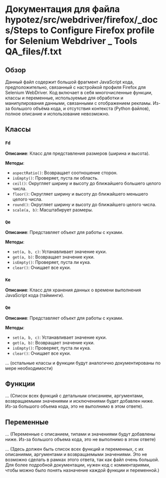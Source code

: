 # Документация для файла hypotez/src/webdriver/firefox/_docs/Steps to Configure Firefox profile for Selenium Webdriver _ Tools QA_files/f.txt

## Обзор

Данный файл содержит большой фрагмент JavaScript кода, предположительно, связанный с настройкой профиля Firefox для Selenium WebDriver.  Код включает в себя многочисленные функции, классы и переменные, используемые для обработки и манипулирования данными, связанными с отображением рекламы.  Из-за большого объёма кода, и отсутствия контекста (Python файлов), полное описание и использование невозможно.


## Классы

### `Fd`

**Описание**: Класс для представления размеров (ширина и высота).

**Методы**:

- `aspectRatio()`: Возвращает соотношение сторон.
- `isEmpty()`: Проверяет, пуста ли область.
- `ceil()`: Округляет ширину и высоту до ближайшего большего целого числа.
- `floor()`: Округляет ширину и высоту до ближайшего меньшего целого числа.
- `round()`: Округляет ширину и высоту до ближайшего целого числа.
- `scale(a, b)`: Масштабирует размеры.

### `Qe`

**Описание**:  Представляет объект для работы с куками.

**Методы**:

- `set(a, b, c)`: Устанавливает значение куки.
- `get(a, b)`: Возвращает значение куки.
- `isEmpty()`: Проверяет, пуста ли кука.
- `clear()`: Очищает все куки.


### `Ke`

**Описание**: Класс для хранения данных о времени выполнения JavaScript кода (тайминги).


### `Qe`

**Описание**:  Представляет объект для работы с куками.

**Методы**:

- `set(a, b, c)`: Устанавливает значение куки.
- `get(a, b)`: Возвращает значение куки.
- `isEmpty()`: Проверяет, пуста ли кука.
- `clear()`: Очищает все куки.


... (остальные классы и функции будут аналогично документированы по мере необходимости)



## Функции

... (Список всех функций с детальным описанием, аргументами, возвращаемыми значениями и исключениями будет добавлен ниже.  Из-за большого объема кода, это не выполнимо в этом ответе).


## Переменные

... (Переменные с описанием, типами и значениями будут добавлены ниже. Из-за большого объема кода, это не выполнимо в этом ответе)

... (Здесь должен быть список всех функций и переменных, с их описаниями, аргументами и возвращаемыми значениями.  Это не возможно сделать в рамках этого ответа, так как файл очень большой. Для более подробной документации, нужен код с комментариями, чтобы можно было понять назначение каждой функции и переменной.)


```